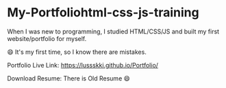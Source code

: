 # My-Portfoliohtml-css-js-training


When I was new to programming, I studied HTML/CSS/JS and built my first website/portfolio for myself.

😄 It's my first time, so I know there are mistakes.

Portfolio Live Link: https://lussskki.github.io/Portfolio/

Download Resume:
There is Old Resume 😄
